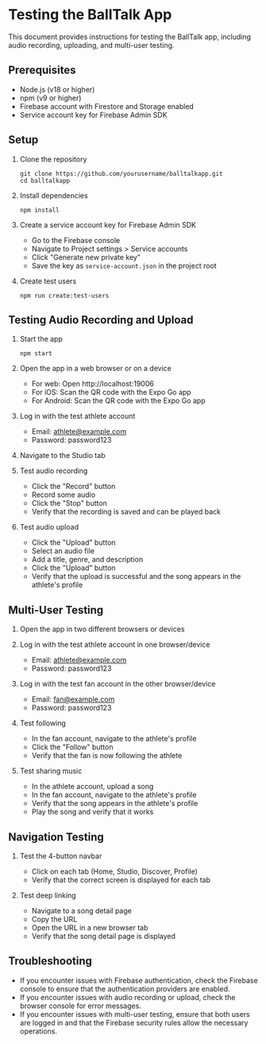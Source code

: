 # Testing the BallTalk App

This document provides instructions for testing the BallTalk app, including audio recording, uploading, and multi-user testing.

## Prerequisites

- Node.js (v18 or higher)
- npm (v9 or higher)
- Firebase account with Firestore and Storage enabled
- Service account key for Firebase Admin SDK

## Setup

1. Clone the repository
   ```
   git clone https://github.com/yourusername/balltalkapp.git
   cd balltalkapp
   ```

2. Install dependencies
   ```
   npm install
   ```

3. Create a service account key for Firebase Admin SDK
   - Go to the Firebase console
   - Navigate to Project settings > Service accounts
   - Click "Generate new private key"
   - Save the key as `service-account.json` in the project root

4. Create test users
   ```
   npm run create:test-users
   ```

## Testing Audio Recording and Upload

1. Start the app
   ```
   npm start
   ```

2. Open the app in a web browser or on a device
   - For web: Open http://localhost:19006
   - For iOS: Scan the QR code with the Expo Go app
   - For Android: Scan the QR code with the Expo Go app

3. Log in with the test athlete account
   - Email: athlete@example.com
   - Password: password123

4. Navigate to the Studio tab

5. Test audio recording
   - Click the "Record" button
   - Record some audio
   - Click the "Stop" button
   - Verify that the recording is saved and can be played back

6. Test audio upload
   - Click the "Upload" button
   - Select an audio file
   - Add a title, genre, and description
   - Click the "Upload" button
   - Verify that the upload is successful and the song appears in the athlete's profile

## Multi-User Testing

1. Open the app in two different browsers or devices

2. Log in with the test athlete account in one browser/device
   - Email: athlete@example.com
   - Password: password123

3. Log in with the test fan account in the other browser/device
   - Email: fan@example.com
   - Password: password123

4. Test following
   - In the fan account, navigate to the athlete's profile
   - Click the "Follow" button
   - Verify that the fan is now following the athlete

5. Test sharing music
   - In the athlete account, upload a song
   - In the fan account, navigate to the athlete's profile
   - Verify that the song appears in the athlete's profile
   - Play the song and verify that it works

## Navigation Testing

1. Test the 4-button navbar
   - Click on each tab (Home, Studio, Discover, Profile)
   - Verify that the correct screen is displayed for each tab

2. Test deep linking
   - Navigate to a song detail page
   - Copy the URL
   - Open the URL in a new browser tab
   - Verify that the song detail page is displayed

## Troubleshooting

- If you encounter issues with Firebase authentication, check the Firebase console to ensure that the authentication providers are enabled.
- If you encounter issues with audio recording or upload, check the browser console for error messages.
- If you encounter issues with multi-user testing, ensure that both users are logged in and that the Firebase security rules allow the necessary operations. 